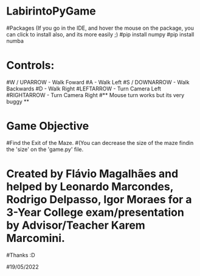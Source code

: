 # LabirintoPyGame

#Packages (If you go in the IDE, and hover the mouse on the package, you can click to install also, and its more easily ;)
#pip install numpy
#pip install numba

###

# Controls:
#W / UPARROW - Walk Foward
#A - Walk Left
#S / DOWNARROW - Walk Backwards
#D - Walk Right
#LEFTARROW - Turn Camera Left
#RIGHTARROW - Turn Camera Right
#** Mouse turn works but its very buggy **

# Game Objective
#Find the Exit of the Maze.
#(You can decrease the size of the maze findin the 'size' on the 'game.py' file.

# Created by Flávio Magalhães and helped by Leonardo Marcondes, Rodrigo Delpasso, Igor Moraes for a 3-Year College exam/presentation by Advisor/Teacher Karem Marcomini.
#Thanks :D

#19/05/2022
